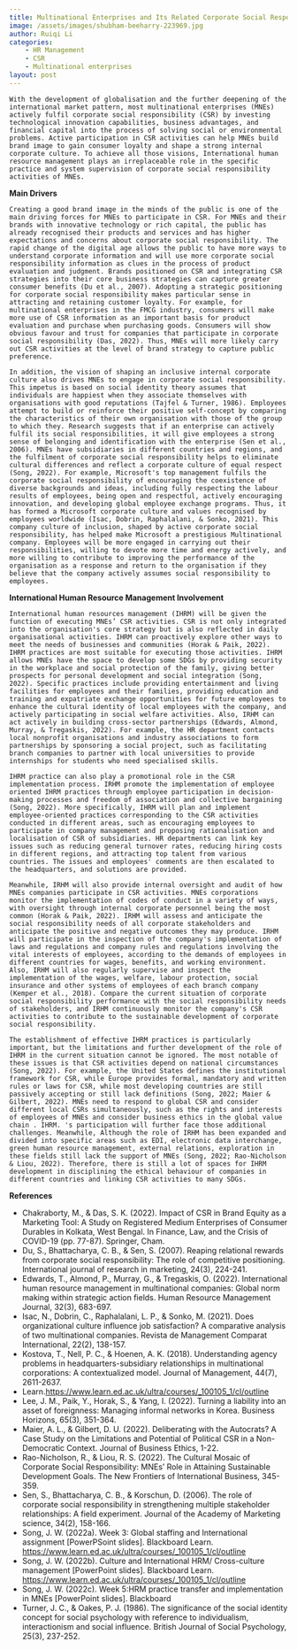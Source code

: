 ```yaml
---
title: Multinational Enterprises and Its Related Corporate Social Responsibility 
image: /assets/images/shubham-beeharry-223969.jpg
author: Ruiqi Li
categories:
    - HR Management 
    - CSR
    - Multinational enterprises  
layout: post
---
```


    With the development of globalisation and the further deepening of the international market pattern, most multinational enterprises (MNEs) actively fulfil corporate social responsibility (CSR) by investing technological innovation capabilities, business advantages, and financial capital into the process of solving social or environmental problems. Active participation in CSR activities can help MNEs build brand image to gain consumer loyalty and shape a strong internal corporate culture. To achieve all those visions, International human resource management plays an irreplaceable role in the specific practice and system supervision of corporate social responsibility activities of MNEs. 

**Main Drivers**

    Creating a good brand image in the minds of the public is one of the main driving forces for MNEs to participate in CSR. For MNEs and their brands with innovative technology or rich capital, the public has already recognised their products and services and has higher expectations and concerns about corporate social responsibility. The rapid change of the digital age allows the public to have more ways to understand corporate information and will use more corporate social responsibility information as clues in the process of product evaluation and judgment. Brands positioned on CSR and integrating CSR strategies into their core business strategies can capture greater consumer benefits (Du et al., 2007). Adopting a strategic positioning for corporate social responsibility makes particular sense in attracting and retaining customer loyalty. For example, for multinational enterprises in the FMCG industry, consumers will make more use of CSR information as an important basis for product evaluation and purchase when purchasing goods. Consumers will show obvious favour and trust for companies that participate in corporate social responsibility (Das, 2022). Thus, MNEs will more likely carry out CSR activities at the level of brand strategy to capture public preference. 

    In addition, the vision of shaping an inclusive internal corporate culture also drives MNEs to engage in corporate social responsibility. This impetus is based on social identity theory assumes that individuals are happiest when they associate themselves with organisations with good reputations (Tajfel & Turner, 1986). Employees attempt to build or reinforce their positive self-concept by comparing the characteristics of their own organisation with those of the group to which they. Research suggests that if an enterprise can actively fulfil its social responsibilities, it will give employees a strong sense of belonging and identification with the enterprise (Sen et al., 2006). MNEs have subsidiaries in different countries and regions, and the fulfilment of corporate social responsibility helps to eliminate cultural differences and reflect a corporate culture of equal respect (Song, 2022). For example, Microsoft's top management fulfils the corporate social responsibility of encouraging the coexistence of diverse backgrounds and ideas, including fully respecting the labour results of employees, being open and respectful, actively encouraging innovation, and developing global employee exchange programs. Thus, it has formed a Microsoft corporate culture and values recognised by employees worldwide (Isac, Dobrin, Raphalalani, & Sonko, 2021). This company culture of inclusion, shaped by active corporate social responsibility, has helped make Microsoft a prestigious Multinational company. Employees will be more engaged in carrying out their responsibilities, willing to devote more time and energy actively, and more willing to contribute to improving the performance of the organisation as a response and return to the organisation if they believe that the company actively assumes social responsibility to employees.

**International Human Resource Management Involvement**

    International human resources management (IHRM) will be given the function of executing MNEs’ CSR activities. CSR is not only integrated into the organisation's core strategy but is also reflected in daily organisational activities. IHRM can proactively explore other ways to meet the needs of businesses and communities (Horak & Paik, 2022). IHRM practices are most suitable for executing those activities. IHRM allows MNEs have the space to develop some SDGs by providing security in the workplace and social protection of the family, giving better prospects for personal development and social integration (Song, 2022). Specific practices include providing entertainment and living facilities for employees and their families, providing education and training and expatriate exchange opportunities for future employees to enhance the cultural identity of local employees with the company, and actively participating in social welfare activities. Also, IRHM can act actively in building cross-sector partnerships (Edwards, Almond, Murray, & Tregaskis, 2022). For example, the HR department contacts local nonprofit organisations and industry associations to form partnerships by sponsoring a social project, such as facilitating branch companies to partner with local universities to provide internships for students who need specialised skills. 

    IHRM practice can also play a promotional role in the CSR implementation process. IRHM promote the implementation of employee oriented IHRM practices through employee participation in decision-making processes and freedom of association and collective bargaining (Song, 2022). More specifically, IHRM will plan and implement employee-oriented practices corresponding to the CSR activities conducted in different areas, such as encouraging employees to participate in company management and proposing rationalisation and localisation of CSR of subsidiaries. HR departments can link key issues such as reducing general turnover rates, reducing hiring costs in different regions, and attracting top talent from various countries. The issues and employees' comments are then escalated to the headquarters, and solutions are provided.  

    Meanwhile, IRHM will also provide internal oversight and audit of how MNEs companies participate in CSR activities. MNEs corporations monitor the implementation of codes of conduct in a variety of ways, with oversight through internal corporate personnel being the most common (Horak & Paik, 2022). IRHM will assess and anticipate the social responsibility needs of all corporate stakeholders and anticipate the positive and negative outcomes they may produce. IRHM will participate in the inspection of the company's implementation of laws and regulations and company rules and regulations involving the vital interests of employees, according to the demands of employees in different countries for wages, benefits, and working environment. Also, IRHM will also regularly supervise and inspect the implementation of the wages, welfare, labour protection, social insurance and other systems of employees of each branch company (Kemper et al., 2018). Compare the current situation of corporate social responsibility performance with the social responsibility needs of stakeholders, and IRHM continuously monitor the company's CSR activities to contribute to the sustainable development of corporate social responsibility. 

    The establishment of effective IHRM practices is particularly important, but the limitations and further development of the role of IHRM in the current situation cannot be ignored. The most notable of these issues is that CSR activities depend on national circumstances (Song, 2022). For example, the United States defines the institutional framework for CSR, while Europe provides formal, mandatory and written rules or laws for CSR, while most developing countries are still passively accepting or still lack definitions (Song, 2022; Maier & Gilbert, 2022). MNEs need to respond to global CSR and consider different local CSRs simultaneously, such as the rights and interests of employees of MNEs and consider business ethics in the global value chain . IHRM. 's participation will further face those additional challenges. Meanwhile, Although the role of IRHM has been expanded and divided into specific areas such as EDI, electronic data interchange, green human resource management, external relations, exploration in these fields still lack the support of MNEs (Song, 2022; Rao-Nicholson & Liou, 2022). Therefore, there is still a lot of spaces for IHRM development in disciplining the ethical behaviour of companies in different countries and linking CSR activities to many SDGs.


**References**
- Chakraborty, M., & Das, S. K. (2022). Impact of CSR in Brand Equity as a Marketing Tool: A Study on Registered Medium Enterprises of Consumer Durables in Kolkata, West Bengal. In Finance, Law, and the Crisis of COVID-19 (pp. 77-87). Springer, Cham.
- Du, S., Bhattacharya, C. B., & Sen, S. (2007). Reaping relational rewards from corporate social responsibility: The role of competitive positioning. International journal of research in marketing, 24(3), 224-241.
- Edwards, T., Almond, P., Murray, G., & Tregaskis, O. (2022). International human resource management in multinational companies: Global norm making within strategic action fields. Human Resource Management Journal, 32(3), 683-697.
- Isac, N., Dobrin, C., Raphalalani, L. P., & Sonko, M. (2021). Does organizational culture influence job satisfaction? A comparative analysis of two multinational companies. Revista de Management Comparat International, 22(2), 138-157.
- Kostova, T., Nell, P. C., & Hoenen, A. K. (2018). Understanding agency problems in headquarters-subsidiary relationships in multinational corporations: A contextualized model. Journal of Management, 44(7), 2611-2637.
- Learn.https://www.learn.ed.ac.uk/ultra/courses/_100105_1/cl/outline
- Lee, J. M., Paik, Y., Horak, S., & Yang, I. (2022). Turning a liability into an asset of foreignness: Managing informal networks in Korea. Business Horizons, 65(3), 351-364.
- Maier, A. L., & Gilbert, D. U. (2022). Deliberating with the Autocrats? A Case Study on the Limitations and Potential of Political CSR in a Non-Democratic Context. Journal of Business Ethics, 1-22.
- Rao-Nicholson, R., & Liou, R. S. (2022). The Cultural Mosaic of Corporate Social Responsibility: MNEs’ Role in Attaining Sustainable Development Goals. The New Frontiers of International Business, 345-359.
- Sen, S., Bhattacharya, C. B., & Korschun, D. (2006). The role of corporate social responsibility in strengthening multiple stakeholder relationships: A field experiment. Journal of the Academy of Marketing science, 34(2), 158-166.
- Song, J. W. (2022a). Week 3: Global staffing and International assignment [PowerPSoint slides]. Blackboard Learn. https://www.learn.ed.ac.uk/ultra/courses/_100105_1/cl/outline 
- Song, J. W. (2022b). Culture and International HRM/ Cross-culture management [PowerPoint slides]. Blackboard Learn. https://www.learn.ed.ac.uk/ultra/courses/_100105_1/cl/outline 
- Song, J. W. (2022c). Week 5:HRM practice transfer and implementation in MNEs [PowerPoint slides]. Blackboard 
- Turner, J. C., & Oakes, P. J. (1986). The significance of the social identity concept for social psychology with reference to individualism, interactionism and social influence. British Journal of Social Psychology, 25(3), 237-252.

